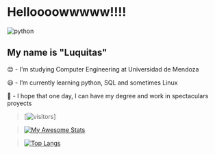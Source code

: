 # Helloooowwwww!!!!

![python](http://pytalent.zandstrasystems.com/HelloW-3.gif)

## My name is "Luquitas"

:blush: - I'm studying Computer Engineering at Universidad de Mendoza

:smiley:	- I’m currently learning python, SQL and sometimes Linux

:gem: - I hope that one day, I can have my degree and work in spectaculars proyects

> [![visitors](https://visitor-badge.glitch.me/badge?page_id=Lucas16AR&left_color=blue&right_color=yellow&left_text=Hello%20Visitors)]

> [![My Awesome Stats](https://awesome-github-stats.azurewebsites.net/user-stats/Lucas16ar?cardType=octocat&theme=maroongold&Title=DDDC32&Ring=1847DD)](https://git.io/awesome-stats-card)

> [![Top Langs](https://github-readme-stats.vercel.app/api/top-langs/?username=Lucas16AR)](https://github.com/Lucas16AR/github-readme-stats)
